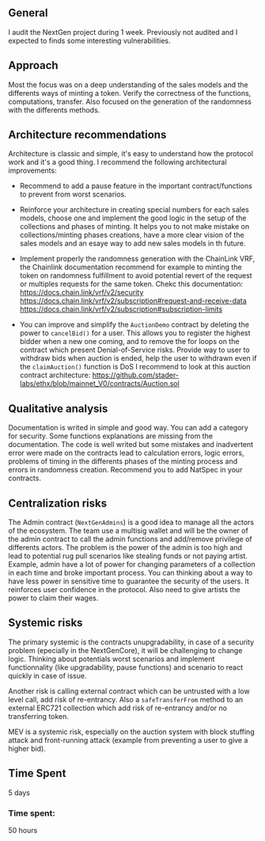 ## General

I audit the NextGen project during 1 week. Previously not audited and I expected to finds some interesting vulnerabilities.

## Approach

Most the focus was on a deep understanding of the sales models and the differents ways of minting a token. Verify the correctness of the functions, computations, transfer. Also focused on the generation of the randomness with the differents methods.

## Architecture recommendations

Architecture is classic and simple, it's easy to understand how the protocol work and it's a good thing.
I recommend the following architectural improvements:

- Recommend to add a pause feature in the important contract/functions to prevent from worst scenarios.

- Reinforce your architecture in creating special numbers for each sales models, choose one and implement the good logic in the setup of the collections and phases of minting. It helps you to not make mistake on collections/minting phases creations, have a more clear vision of the sales models and an esaye way to add new sales models in th future.

- Implement properly the randomness generation with the ChainLink VRF, the Chainlink documentation recommend for example to minting the token on randomness fulfillment to avoid potential revert of the request or multiples requests for the same token.
Chekc this documentation:
https://docs.chain.link/vrf/v2/security
https://docs.chain.link/vrf/v2/subscription#request-and-receive-data
https://docs.chain.link/vrf/v2/subscription#subscription-limits

- You can improve and simplify the `AuctionDemo` contract by deleting the power to `cancelBid()` for a user. This allows you to register the highest bidder when a new one coming, and to remove the for loops on the contract which present Denial-of-Service risks. Provide way to user to withdraw bids when auction is ended, help the user to withdrawn even if the `claimAuction()` function is DoS
I recommend to look at this auction contract architecture: https://github.com/stader-labs/ethx/blob/mainnet_V0/contracts/Auction.sol

## Qualitative analysis

Documentation is writed in simple and good way. You can add a category for security. Some functions explanations are missing from the documentation. 
The code is well writed but some mistakes and inadvertent error were made on the contracts lead to calculation errors, logic errors, problems of timing in the differents phases of the minting process and errors in randomness creation.
Recommend you to add NatSpec in your contracts.

## Centralization risks

The Admin contract (`NextGenAdmins`) is a good idea to manage all the actors of the ecosystem. The team use a multisig wallet and will be the owner of the admin contract to call the admin functions and add/remove privilege of differents actors. 
The problem is the power of the admin is too high and lead to potential rug pull scenarios like stealing funds or not paying artist. 
Example, admin have a lot of power for changing parameters of a collection in each time and broke important process. You can thinking about a way to have less power in sensitive time to guarantee the security of the users. It reinforces user confidence in the protocol.
Also need to give artists the power to claim their wages.

## Systemic risks

The primary systemic is the contracts unupgradability, in case of a security problem (epecially in the NextGenCore), it will be challenging to change logic. Thinking about potentials worst scenarios and implement functionnality (like upgradability, pause functions) and scenario to react quickly in case of issue.

Another risk is calling external contract which can be untrusted with a low level call, add risk of re-entrancy. Also a `safeTransferFrom` method to an external ERC721 collection which add risk of re-entrancy and/or no transferring token.

MEV is a systemic risk, especially on the auction system with block stuffing attack and front-running attack (example from preventing a user to give a higher bid).

## Time Spent

5 days 

### Time spent:
50 hours
